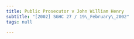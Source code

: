 ```yaml
---
title: Public Prosecutor v John William Henry
subtitle: "[2002] SGHC 27 / 19\_February\_2002"
tags: null

---
```


